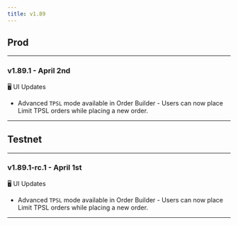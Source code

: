 ```yaml
---
title: v1.89
---
```

## Prod
---
### v1.89.1 - April 2nd
🖥️  UI Updates
* Advanced `TPSL` mode available in Order Builder - Users can now place Limit TPSL orders while placing a new order. 
---


## Testnet
---
### v1.89.1-rc.1 - April 1st
🖥️  UI Updates
* Advanced `TPSL` mode available in Order Builder - Users can now place Limit TPSL orders while placing a new order. 
---
